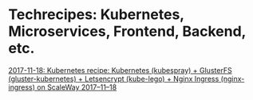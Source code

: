 # Techrecipes: Kubernetes, Microservices, Frontend, Backend, etc.

[2017-11-18: Kubernetes recipe: Kubernetes (kubespray) + GlusterFS (gluster-kubernetes) + Letsencrypt (kube-lego) + Nginx Ingress (nginx-ingress) on ScaleWay 2017–11–18](2017-11-18-kubernetes-recipe-kubernetes-glusterfs-nginx-ingres-kube-lego-on-scaleway.md)